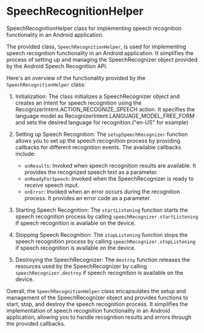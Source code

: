 # SpeechRecognitionHelper
SpeechRecognitionHelper class for implementing speech recognition functionality in an Android application.

The provided class, `SpeechRecognitionHelper`, is used for implementing speech recognition functionality in an Android application. It simplifies the process of setting up and managing the SpeechRecognizer object provided by the Android Speech Recognition API.

Here's an overview of the functionality provided by the `SpeechRecognitionHelper` class:

1. Initialization: The class initializes a SpeechRecognizer object and creates an Intent for speech recognition using the RecognizerIntent.ACTION_RECOGNIZE_SPEECH action. It specifies the language model as RecognizerIntent.LANGUAGE_MODEL_FREE_FORM and sets the desired language for recognition.("en-US" for example)

2. Setting up Speech Recognition: The `setupSpeechRecognizer` function allows you to set up the speech recognition process by providing callbacks for different recognition events. The available callbacks include:
   - `onResults`: Invoked when speech recognition results are available. It provides the recognized speech text as a parameter.
   - `onReadyForSpeech`: Invoked when the SpeechRecognizer is ready to receive speech input.
   - `onError`: Invoked when an error occurs during the recognition process. It provides an error code as a parameter.

3. Starting Speech Recognition: The `startListening` function starts the speech recognition process by calling `speechRecognizer.startListening` if speech recognition is available on the device.

4. Stopping Speech Recognition: The `stopListening` function stops the speech recognition process by calling `speechRecognizer.stopListening` if speech recognition is available on the device.

5. Destroying the SpeechRecognizer: The `destroy` function releases the resources used by the SpeechRecognizer by calling `speechRecognizer.destroy` if speech recognition is available on the device.

Overall, the `SpeechRecognitionHelper` class encapsulates the setup and management of the SpeechRecognizer object and provides functions to start, stop, and destroy the speech recognition process. It simplifies the implementation of speech recognition functionality in an Android application, allowing you to handle recognition results and errors through the provided callbacks.
